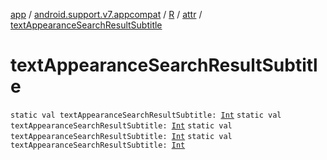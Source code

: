 [app](../../../index.md) / [android.support.v7.appcompat](../../index.md) / [R](../index.md) / [attr](index.md) / [textAppearanceSearchResultSubtitle](.)

# textAppearanceSearchResultSubtitle

`static val textAppearanceSearchResultSubtitle: `[`Int`](https://kotlinlang.org/api/latest/jvm/stdlib/kotlin/-int/index.html)
`static val textAppearanceSearchResultSubtitle: `[`Int`](https://kotlinlang.org/api/latest/jvm/stdlib/kotlin/-int/index.html)
`static val textAppearanceSearchResultSubtitle: `[`Int`](https://kotlinlang.org/api/latest/jvm/stdlib/kotlin/-int/index.html)
`static val textAppearanceSearchResultSubtitle: `[`Int`](https://kotlinlang.org/api/latest/jvm/stdlib/kotlin/-int/index.html)
